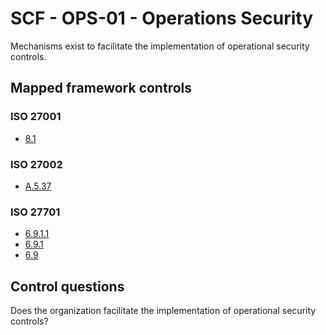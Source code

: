 # SCF - OPS-01 - Operations Security
Mechanisms exist to facilitate the implementation of operational security controls.
## Mapped framework controls
### ISO 27001
- [8.1](../iso27001/8.md#81)
  
### ISO 27002
- [A.5.37](../iso27002/a-5.md#a537)
  
### ISO 27701
- [6.9.1.1](../iso27701/6911.md)
- [6.9.1](../iso27701/691.md)
- [6.9](../iso27701/69.md)
  
## Control questions
Does the organization facilitate the implementation of operational security controls?
  
